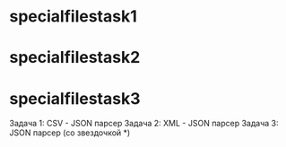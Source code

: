 # specialfilestask1
# specialfilestask2
# specialfilestask3

Задача 1: CSV - JSON парсер
Задача 2: XML - JSON парсер
Задача 3: JSON парсер (со звездочкой *)